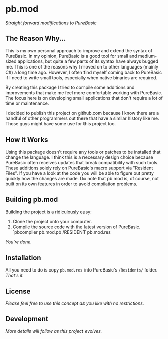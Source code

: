 pb.mod
======
*Straight forward modifications to PureBasic*



The Reason Why...
-----------------
This is my own personal approach to improve and extend the syntax of PureBasic. In my opinion, PureBasic is a good tool for small and medium-sized applications, but quite a few parts of its syntax have always bugged me. This is one of the reasons why I moved on to other languages (mainly C#) a long time ago. However, I often find myself coming back to PureBasic if I need to write small tools, especially when native binaries are required.

By creating this package I tried to compile some additions and improvements that make me feel more comfortable working with PureBasic. The focus here is on developing small applications that don't require a lot of time or maintenance.

I decided to publish this project on github.com because I know there are a handful of other programmers out there that have a similar history like me. Those guys might have some use for this project too.



How it Works
------------
Using this package doesn't require any tools or patches to be installed that change the language. I think this is a necessary design choice because PureBasic often receives updates that break compatibility with such tools. These additions solely rely on PureBasic's macro support via "Resident Files". If you have a look at the code you will be able to figure out pretty quickly how the changes are made. Do note that pb.mod is, of course, not built on its own features in order to avoid compilation problems.



Building pb.mod
---------------
Building the project is a ridiculously easy:

1. Clone the project onto your computer.
2. Compile the source code with the latest version of PureBasic.<br />
   `pbcompiler pb.mod.pb /RESIDENT pb.mod.res

*You're done.*



Installation
------------
All you need to do is copy `pb.mod.res` into PureBasic's `/Residents/` folder. *That's it.*



License
-------
*Please feel free to use this concept as you like with no restrictions.*



Development
-----------
*More details will follow as this project evolves.*


